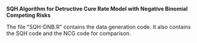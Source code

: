 **SQH Algorithm for Detructive Cure Rate Model with Negative Binomial Competing Risks**

The file "SQH-DNB.R" contains the data generation code. It also contains the SQH code and the NCG code for comparison.

